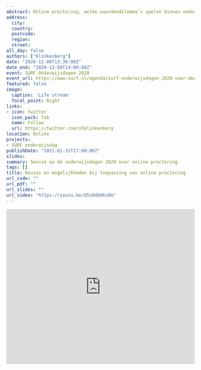 ```yaml
---
abstract: Online proctoring, welke waardendilemma’s spelen binnen onderwijsinstellingen bij de toepassing ervan? Een student, een functionaris gegevensbescherming en een onderwijsdirecteur delen vanuit hun rol hoe zij het vraagstuk ervaren. Manager inkoop Wiebe Plenter (UL) en toets-expert Sharon Klinkenberg (UvA) bespreken de uitdagingen en toekomst- mogelijkheden.
address:
  city: 
  country: 
  postcode: 
  region: 
  street: 
all_day: false
authors: ["Klinkenberg"]
date: "2020-12-08T13:30:00Z"
date_end: "2020-12-08T14:00:00Z"
event: SURF Onderwijsdagen 2020
event_url: https://www.surf.nl/agenda/surf-onderwijsdagen-2020-voor-mbo-hbo-en-wo?dst=n1826
featured: false
image:
  caption: 'Life stream'
  focal_point: Right
links:
- icon: twitter
  icon_pack: fab
  name: Follow
  url: https://twitter.com/shklinkenberg
location: Online
projects:
- SURF onderwijsdag
publishDate: "2021-01-31T17:00:00Z"
slides: 
summary: Sessie op de onderwijsdagen 2020 over online proctoring.
tags: []
title: Keuzes en mogelijkheden bij toepassing van online proctoring
url_code: ""
url_pdf: ""
url_slides: ""
url_video: "https://youtu.be/G5zHdbHksOU"
---
```


<iframe width="100%" height="415" src="https://www.youtube.com/embed/G5zHdbHksOU" frameborder="0" allow="accelerometer; autoplay; clipboard-write; encrypted-media; gyroscope; picture-in-picture" allowfullscreen></iframe>

